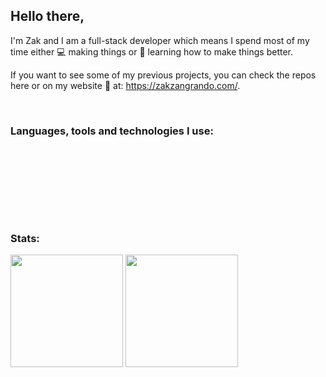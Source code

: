 ## Hello there,

I'm Zak and I am a full-stack developer which means I spend most of my time either 💻  making things or 📝 learning how to make things better.

If you want to see some of my previous projects, you can check the repos here or on my website 🔗 at: https://zakzangrando.com/. 


<br/>

<h3 align="left">Languages, tools and technologies I use:</h3>
<br/>
<p align="left">
<!-- in your header -->
<link rel="stylesheet" href="https://cdn.jsdelivr.net/gh/devicons/devicon@v2.13.0/devicon.min.css">
<!-- in your body -->
<i style="font-size: 4em" class="devicon-babel-plain colored"></i>
<!-- in your header -->
<link rel="stylesheet" href="https://cdn.jsdelivr.net/gh/devicons/devicon@v2.13.0/devicon.min.css">
<i style="font-size: 4em" class="devicon-bootstrap-plain colored"></i>
<!-- in your header -->
<link rel="stylesheet" href="https://cdn.jsdelivr.net/gh/devicons/devicon@v2.13.0/devicon.min.css">
<!-- in your body -->
<i style="font-size: 4em"  class="devicon-css3-plain colored"></i>
<!-- in your header -->
<link rel="stylesheet" href="https://cdn.jsdelivr.net/gh/devicons/devicon@v2.13.0/devicon.min.css">
<!-- in your body -->
<i style="font-size: 4em"  class="devicon-express-original colored"></i>
<!-- in your header -->
<link rel="stylesheet" href="https://cdn.jsdelivr.net/gh/devicons/devicon@v2.13.0/devicon.min.css">
<!-- in your body -->
<i style="font-size: 4em"  class="devicon-figma-plain colored"></i>
<!-- in your header -->
<link rel="stylesheet" href="https://cdn.jsdelivr.net/gh/devicons/devicon@v2.13.0/devicon.min.css">
<!-- in your body -->
<i style="font-size: 4em"  class="devicon-git-plain colored"></i>
<!-- in your header -->
<link rel="stylesheet" href="https://cdn.jsdelivr.net/gh/devicons/devicon@v2.13.0/devicon.min.css">
<!-- in your body -->
<i style="font-size: 4em"  class="devicon-github-original colored"></i>
<!-- in your header -->
<link rel="stylesheet" href="https://cdn.jsdelivr.net/gh/devicons/devicon@v2.13.0/devicon.min.css">
<!-- in your body -->
<i style="font-size: 4em"  class="devicon-graphql-plain colored"></i>
<!-- in your header -->
<link rel="stylesheet" href="https://cdn.jsdelivr.net/gh/devicons/devicon@v2.13.0/devicon.min.css">
<!-- in your body -->
<i style="font-size: 4em"  class="devicon-gulp-plain colored"></i>
<!-- in your header -->
<link rel="stylesheet" href="https://cdn.jsdelivr.net/gh/devicons/devicon@v2.13.0/devicon.min.css">
<!-- in your body -->
<i style="font-size: 4em"  class="devicon-heroku-original colored"></i>

<br/>
<!-- in your header -->
<link rel="stylesheet" href="https://cdn.jsdelivr.net/gh/devicons/devicon@v2.13.0/devicon.min.css">
<!-- in your body -->
<i style="font-size: 4em"  class="devicon-html5-plain colored"></i>
<!-- in your header -->
<link rel="stylesheet" href="https://cdn.jsdelivr.net/gh/devicons/devicon@v2.13.0/devicon.min.css">
<!-- in your body -->
<i style="font-size: 4em"  class="devicon-javascript-plain colored"></i>
<!-- in your header -->
<link rel="stylesheet" href="https://cdn.jsdelivr.net/gh/devicons/devicon@v2.13.0/devicon.min.css">
<!-- in your body -->
<i style="font-size: 4em"  class="devicon-jest-plain colored"></i>
<!-- in your header -->
<link rel="stylesheet" href="https://cdn.jsdelivr.net/gh/devicons/devicon@v2.13.0/devicon.min.css">
<!-- in your body -->
<i style="font-size: 4em"  class="devicon-jquery-plain colored"></i>
<!-- in your header -->
<link rel="stylesheet" href="https://cdn.jsdelivr.net/gh/devicons/devicon@v2.13.0/devicon.min.css">
<!-- in your body -->
<i style="font-size: 4em"  class="devicon-meteor-plain colored"></i>
<!-- in your header -->
<link rel="stylesheet" href="https://cdn.jsdelivr.net/gh/devicons/devicon@v2.13.0/devicon.min.css">
<!-- in your body -->
<i style="font-size: 4em"  class="devicon-mongodb-plain colored"></i>
<!-- in your header -->
<link rel="stylesheet" href="https://cdn.jsdelivr.net/gh/devicons/devicon@v2.13.0/devicon.min.css">
<!-- in your body -->
<i style="font-size: 4em"  class="devicon-mysql-plain colored"></i>
<!-- in your header -->
<link rel="stylesheet" href="https://cdn.jsdelivr.net/gh/devicons/devicon@v2.13.0/devicon.min.css">
<!-- in your body -->
<i style="font-size: 4em"  class="devicon-nodejs-plain colored"></i>
<!-- in your header -->
<link rel="stylesheet" href="https://cdn.jsdelivr.net/gh/devicons/devicon@v2.13.0/devicon.min.css">
<!-- in your body -->
<i style="font-size: 4em"  class="devicon-php-plain colored"></i>
<!-- in your header -->
<link rel="stylesheet" href="https://cdn.jsdelivr.net/gh/devicons/devicon@v2.13.0/devicon.min.css">
<!-- in your body -->
<i style="font-size: 4em"  class="devicon-python-plain colored"></i>

<br/>
<!-- in your header -->
<link rel="stylesheet" href="https://cdn.jsdelivr.net/gh/devicons/devicon@v2.13.0/devicon.min.css">
<!-- in your body -->
<i style="font-size: 4em"  class="devicon-react-original colored"></i>
<!-- in your header -->
<link rel="stylesheet" href="https://cdn.jsdelivr.net/gh/devicons/devicon@v2.13.0/devicon.min.css">
<!-- in your body -->
<i style="font-size: 4em"  class="devicon-redux-original colored"></i>
<!-- in your header -->
<link rel="stylesheet" href="https://cdn.jsdelivr.net/gh/devicons/devicon@v2.13.0/devicon.min.css">
<!-- in your body -->
<i style="font-size: 4em"  style="font-size: 4em"  class="devicon-sass-original colored"></i>
<!-- in your header -->
<link rel="stylesheet" href="https://cdn.jsdelivr.net/gh/devicons/devicon@v2.13.0/devicon.min.css">
<!-- in your body -->
<i style="font-size: 4em"  style="font-size: 4em"  class="devicon-tailwindcss-original-wordmark colored"></i>
<!-- in your header -->
<link rel="stylesheet" href="https://cdn.jsdelivr.net/gh/devicons/devicon@v2.13.0/devicon.min.css">
<!-- in your body -->
<i style="font-size: 4em"  class="devicon-trello-plain colored"></i>
<!-- in your header -->
<link rel="stylesheet" href="https://cdn.jsdelivr.net/gh/devicons/devicon@v2.13.0/devicon.min.css">
<!-- in your body -->
<i style="font-size: 4em"  class="devicon-typescript-plain colored"></i>
<!-- in your header -->
<link rel="stylesheet" href="https://cdn.jsdelivr.net/gh/devicons/devicon@v2.13.0/devicon.min.css">
<!-- in your body -->
<i style="font-size: 4em"  class="devicon-visualstudio-plain colored"></i><!-- in your header -->
<link rel="stylesheet" href="https://cdn.jsdelivr.net/gh/devicons/devicon@v2.13.0/devicon.min.css">
<!-- in your body -->
<i style="font-size: 4em"  class="devicon-webpack-plain colored"></i>


<br/><br/>

<h3 align="left">Stats:</h3><img height="180em" src="https://github-readme-stats.vercel.app/api?username=zakzc&show_icons=true&hide_border=true&&count_private=true&include_all_commits=true" /> <img height="180em" src="https://github-readme-stats.vercel.app/api/top-langs/?username=zakzc&exclude_repo=KNN-Image-Classification&show_icons=true&hide_border=true&layout=compact&langs_count=8"/>



